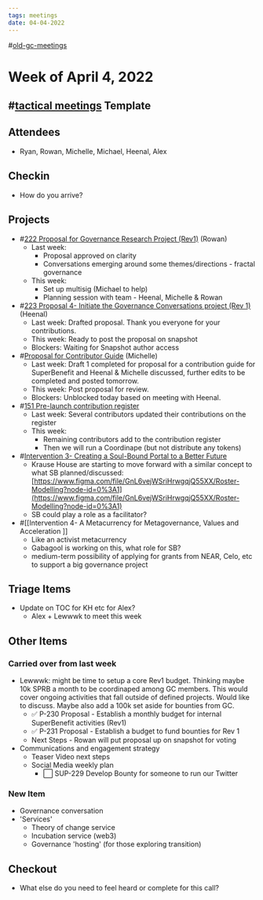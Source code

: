 ```yaml
---
tags: meetings
date: 04-04-2022
---
```

#[old-gc-meetings](/notes/general-circle/old-gc-meetings/old-gc-meetings.md) 
# Week of April 4, 2022
## #[tactical meetings](/notes/archive/clarity/Tags/tactical%20meetings.md) Template
## Attendees
- Ryan, Rowan, Michelle, Michael, Heenal, Alex

## Checkin
- How do you arrive?

## Projects
- #[222 Proposal for Governance Research Project (Rev1)](222%20Proposal%20for%20Governance%20Research%20Project%20(Rev1)) (Rowan)
	- Last week: 
		- Proposal approved on clarity
		- Conversations emerging around some themes/directions - fractal governance 
	- This week: 
		- Set up multisig (Michael to help)
		- Planning session with team - Heenal, Michelle & Rowan
- #[223 Proposal 4- Initiate the Governance Conversations project (Rev 1)](223%20Proposal%204-%20Initiate%20the%20Governance%20Conversations%20project%20(Rev%201)) (Heenal)
	- Last week: Drafted proposal. Thank you everyone for your contributions.
	- This week: Ready to post the proposal on snapshot
	- Blockers: Waiting for Snapshot author access
- #[Proposal for Contributor Guide](Proposal%20for%20Contributor%20Guide) (Michelle)
	- Last week: Draft 1 completed for proposal for a contribution guide for SuperBenefit and Heenal & Michelle discussed, further edits to be completed and posted tomorrow. 
	- This week: Post proposal for review.
	- Blockers: Unblocked today based on meeting with Heenal.
- #[151 Pre-launch contribution register](151%20Pre-launch%20contribution%20register) 
	- Last week: Several contributors updated their contributions on the register
	- This week:
		- Remaining contributors add to the contribution register
		- Then we will run a Coordinape (but not distribute any tokens)
- #[Intervention 3- Creating a Soul-Bound Portal to a Better Future](Intervention%203-%20Creating%20a%20Soul-Bound%20Portal%20to%20a%20Better%20Future) 
	- Krause House are starting to move forward with a similar concept to what SB planned/discussed: [https://www.figma.com/file/GnL6vejWSriHrwgqjQ55XX/Roster-Modelling?node-id=0%3A1](https://www.figma.com/file/GnL6vejWSriHrwgqjQ55XX/Roster-Modelling?node-id=0%3A1) 
	- SB could play a role as a facilitator?
- #[[Intervention 4- A Metacurrency for Metagovernance, Values and Acceleration
]]
	- Like an activist metacurrency
	- Gabagool is working on this, what role for SB?
	- medium-term possibility of applying for grants from NEAR, Celo, etc to support a big governance project

## Triage Items
- Update on TOC for KH etc for Alex?
	- Alex + Lewwwk to meet this week

## Other Items
### Carried over from last week
- Lewwwk: might be time to setup a core Rev1 budget. Thinking maybe 10k SPRB a month to be coordinaped among GC members. This would cover ongoing activities that fall outside of defined projects. Would like to discuss. Maybe also add a 100k set aside for bounties from GC.
	- ✅ P-230 Proposal - Establish a monthly budget for internal SuperBenefit activities (Rev1)
	- ✅ P-231 Proposal  - Establish a budget to fund bounties for Rev 1 
	- Next Steps - Rowan will put proposal up on snapshot for voting
- Communications and engagement strategy
	- Teaser Video next steps
	- Social Media weekly plan
		- ⬜️ SUP-229 Develop Bounty for someone to run our Twitter 

### New Item
- Governance conversation
- 'Services'
	- Theory of change service
	- Incubation service (web3)
	- Governance 'hosting' (for those exploring transition)

## Checkout
- What else do you need to feel heard or complete for this call?



